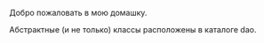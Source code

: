 <p>Добро пожаловать в мою домашку.</p>
Абстрактные (и не только) классы расположены в каталоге dao.
